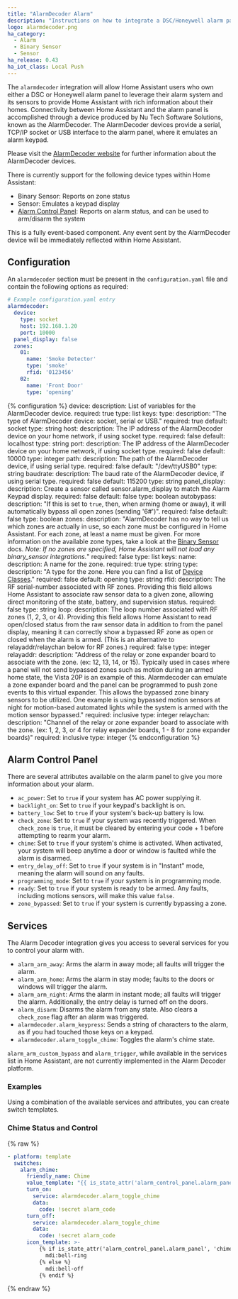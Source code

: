 ```yaml
---
title: "AlarmDecoder Alarm"
description: "Instructions on how to integrate a DSC/Honeywell alarm panel with Home Assistant using an AlarmDecoder device."
logo: alarmdecoder.png
ha_category:
  - Alarm
  - Binary Sensor
  - Sensor
ha_release: 0.43
ha_iot_class: Local Push
---
```


The `alarmdecoder` integration will allow Home Assistant users who own either a DSC or Honeywell alarm panel to leverage their alarm system and its sensors to provide Home Assistant with rich information about their homes. Connectivity between Home Assistant and the alarm panel is accomplished through a device produced by Nu Tech Software Solutions, known as the AlarmDecoder. The AlarmDecoder devices provide a serial, TCP/IP socket or USB interface to the alarm panel, where it emulates an alarm keypad.

Please visit the [AlarmDecoder website](https://www.alarmdecoder.com/) for further information about the AlarmDecoder devices.

There is currently support for the following device types within Home Assistant:

- Binary Sensor: Reports on zone status
- Sensor: Emulates a keypad display
- [Alarm Control Panel](#alarm-control-panel): Reports on alarm status, and can be used to arm/disarm the system

This is a fully event-based component. Any event sent by the AlarmDecoder device will be immediately reflected within Home Assistant.

## Configuration

An `alarmdecoder` section must be present in the `configuration.yaml` file and contain the following options as required:

```yaml
# Example configuration.yaml entry
alarmdecoder:
  device:
    type: socket
    host: 192.168.1.20
    port: 10000
  panel_display: false
  zones:
    01:
      name: 'Smoke Detector'
      type: 'smoke'
      rfid: '0123456'
    02:
      name: 'Front Door'
      type: 'opening'
```

{% configuration %}
device:
  description: List of variables for the AlarmDecoder device.
  required: true
  type: list
  keys:
    type:
      description: "The type of AlarmDecoder device: socket, serial or USB."
      required: true
      default: socket
      type: string
    host:
      description: The IP address of the AlarmDecoder device on your home network, if using socket type.
      required: false
      default: localhost
      type: string
    port:
      description: The IP address of the AlarmDecoder device on your home network, if using socket type.
      required: false
      default: 10000
      type: integer
    path:
      description: The path of the AlarmDecoder device, if using serial type.
      required: false
      default: "/dev/ttyUSB0"
      type: string
    baudrate:
      description: The baud rate of the AlarmDecoder device, if using serial type.
      required: false
      default: 115200
      type: string
panel_display:
  description: Create a sensor called sensor.alarm_display to match the Alarm Keypad display.
  required: false
  default: false
  type: boolean
autobypass:
  description: "If this is set to `true`, then, when arming (home or away), it will automatically bypass all open zones (sending '6#')".
  required: false
  default: false
  type: boolean
zones:
  description: "AlarmDecoder has no way to tell us which zones are actually in use, so each zone must be configured in Home Assistant. For each zone, at least a name must be given. For more information on the available zone types, take a look at the [Binary Sensor](/integrations/alarmdecoder) docs. *Note: If no zones are specified, Home Assistant will not load any binary_sensor integrations.*"
  required: false
  type: list
  keys:
    name:
      description: A name for the zone.
      required: true
      type: string
    type:
      description: "A type for the zone. Here you can find a list of [Device Classes](/integrations/binary_sensor/#device-class)."
      required: false
      default: opening
      type: string
    rfid:
      description: The RF serial-number associated with RF zones. Providing this field allows Home Assistant to associate raw sensor data to a given zone, allowing direct monitoring of the state, battery, and supervision status.
      required: false
      type: string
    loop:
      description: The loop number associated with RF zones (1, 2, 3, or 4). Providing this field allows Home Assistant to read open/closed status from the raw sensor data in addition to from the panel display, meaning it can correctly show a bypassed RF zone as open or closed when the alarm is armed. (This is an alternative to relayaddr/relaychan below for RF zones.)
      required: false
      type: integer
    relayaddr:
      description: "Address of the relay or zone expander board to associate with the zone. (ex: 12, 13, 14, or 15). Typically used in cases where a panel will not send bypassed zones such as motion during an armed home state, the Vista 20P is an example of this. Alarmdecoder can emulate a zone expander board and the panel can be programmed to push zone events to this virtual expander. This allows the bypassed zone binary sensors to be utilized. One example is using bypassed motion sensors at night for motion-based automated lights while the system is armed with the motion sensor bypassed."
      required: inclusive
      type: integer
    relaychan:
      description: "Channel of the relay or zone expander board to associate with the zone. (ex: 1, 2, 3, or 4 for relay expander boards, 1 - 8 for zone expander boards)"
      required: inclusive
      type: integer
{% endconfiguration %}

## Alarm Control Panel

There are several attributes available on the alarm panel to give you more information about your alarm.

- `ac_power`: Set to `true` if your system has AC power supplying it.
- `backlight_on`: Set to `true` if your keypad's backlight is on.
- `battery_low`: Set to `true` if your system's back-up battery is low.
- `check_zone`: Set to `true` if your system was recently triggered. When `check_zone` is `true`, it must be cleared by entering your code + 1 before attempting to rearm your alarm.
- `chime`: Set to `true` if your system's chime is activated. When activated, your system will beep anytime a door or window is faulted while the alarm is disarmed.
- `entry_delay_off`: Set to `true` if your system is in "Instant" mode, meaning the alarm will sound on any faults.
- `programming_mode`: Set to `true` if your system is in programming mode.
- `ready`: Set to `true` if your system is ready to be armed. Any faults, including motions sensors, will make this value `false`.
- `zone_bypassed`: Set to `true` if your system is currently bypassing a zone.

## Services

The Alarm Decoder integration gives you access to several services for you to control your alarm with.

- `alarm_arm_away`: Arms the alarm in away mode; all faults will trigger the alarm.
- `alarm_arm_home`: Arms the alarm in stay mode; faults to the doors or windows will trigger the alarm.
- `alarm_arm_night`: Arms the alarm in instant mode; all faults will trigger the alarm. Additionally, the entry delay is turned off on the doors.
- `alarm_disarm`: Disarms the alarm from any state. Also clears a `check_zone` flag after an alarm was triggered.
- `alarmdecoder.alarm_keypress`: Sends a string of characters to the alarm, as if you had touched those keys on a keypad.
- `alarmdecoder.alarm_toggle_chime`: Toggles the alarm's chime state.

<div class='note'>

`alarm_arm_custom_bypass` and `alarm_trigger`, while available in the services list in Home Assistant, are not currently implemented in the Alarm Decoder platform.

</div>

### Examples

Using a combination of the available services and attributes, you can create switch templates.

### Chime Status and Control

{% raw %}
```yaml
- platform: template
  switches:
    alarm_chime:
      friendly_name: Chime
      value_template: "{{ is_state_attr('alarm_control_panel.alarm_panel', 'chime', true) }}"
      turn_on:
        service: alarmdecoder.alarm_toggle_chime
        data:
          code: !secret alarm_code
      turn_off:
        service: alarmdecoder.alarm_toggle_chime
        data:
          code: !secret alarm_code
      icon_template: >-
          {% if is_state_attr('alarm_control_panel.alarm_panel', 'chime', true) %}
            mdi:bell-ring
          {% else %}
            mdi:bell-off
          {% endif %}
```
{% endraw %}
